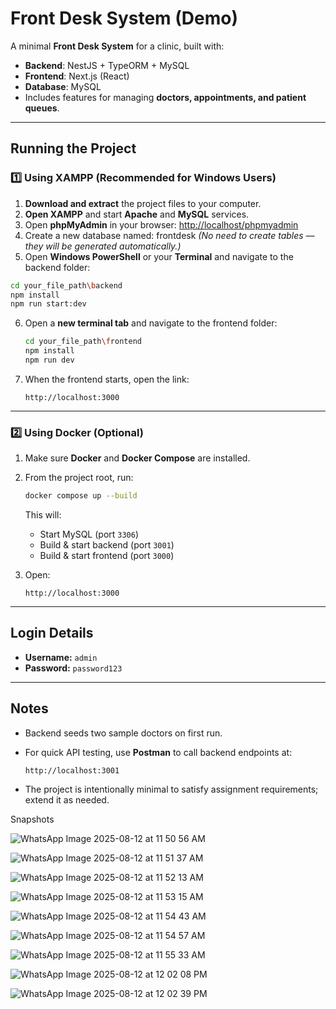 # Front Desk System (Demo)

A minimal **Front Desk System** for a clinic, built with:
- **Backend**: NestJS + TypeORM + MySQL
- **Frontend**: Next.js (React)
- **Database**: MySQL
- Includes features for managing **doctors, appointments, and patient queues**.

---

## Running the Project

### 1️⃣ Using XAMPP (Recommended for Windows Users)

1. **Download and extract** the project files to your computer.
2. **Open XAMPP** and start **Apache** and **MySQL** services.
3. Open **phpMyAdmin** in your browser:  [http://localhost/phpmyadmin](http://localhost/phpmyadmin)
4. Create a new database named: frontdesk
*(No need to create tables — they will be generated automatically.)*
5. Open **Windows PowerShell** or your **Terminal** and navigate to the backend folder:
```bash
cd your_file_path\backend
npm install
npm run start:dev
````

6. Open a **new terminal tab** and navigate to the frontend folder:

   ```bash
   cd your_file_path\frontend
   npm install
   npm run dev
   ```
7. When the frontend starts, open the link:

   ```
   http://localhost:3000
   ```

---

### 2️⃣ Using Docker (Optional)

1. Make sure **Docker** and **Docker Compose** are installed.
2. From the project root, run:

   ```bash
   docker compose up --build
   ```

   This will:

   * Start MySQL (port `3306`)
   * Build & start backend (port `3001`)
   * Build & start frontend (port `3000`)
3. Open:

   ```
   http://localhost:3000
   ```

---

## Login Details

* **Username:** `admin`
* **Password:** `password123`

---

## Notes

* Backend seeds two sample doctors on first run.
* For quick API testing, use **Postman** to call backend endpoints at:

  ```
  http://localhost:3001
  ```
* The project is intentionally minimal to satisfy assignment requirements; extend it as needed.

Snapshots

![WhatsApp Image 2025-08-12 at 11 50 56 AM](https://github.com/user-attachments/assets/8485cd44-9e02-44e8-ad06-cef432b059a0)

![WhatsApp Image 2025-08-12 at 11 51 37 AM](https://github.com/user-attachments/assets/663aab0b-cb16-457e-a7b2-3c3aeb2ffc6c)

![WhatsApp Image 2025-08-12 at 11 52 13 AM](https://github.com/user-attachments/assets/4d23368f-a3ba-43ba-8d1d-65277090e243)

![WhatsApp Image 2025-08-12 at 11 53 15 AM](https://github.com/user-attachments/assets/9d65ea91-02cf-494c-8603-1f85ea60b587)

![WhatsApp Image 2025-08-12 at 11 54 43 AM](https://github.com/user-attachments/assets/547bb3a3-f67b-4651-925a-0478e778d9e0)

![WhatsApp Image 2025-08-12 at 11 54 57 AM](https://github.com/user-attachments/assets/fb984d0a-9c08-4cd1-9bb0-14c6e55fed29)

![WhatsApp Image 2025-08-12 at 11 55 33 AM](https://github.com/user-attachments/assets/e271d88b-1aaf-4bed-a1f4-d1a79cf3be98)

![WhatsApp Image 2025-08-12 at 12 02 08 PM](https://github.com/user-attachments/assets/dc9128bc-063d-49ea-9f06-499c80ef544b)

![WhatsApp Image 2025-08-12 at 12 02 39 PM](https://github.com/user-attachments/assets/00f469b1-d228-47ed-9f65-1797ad10a5d0)


